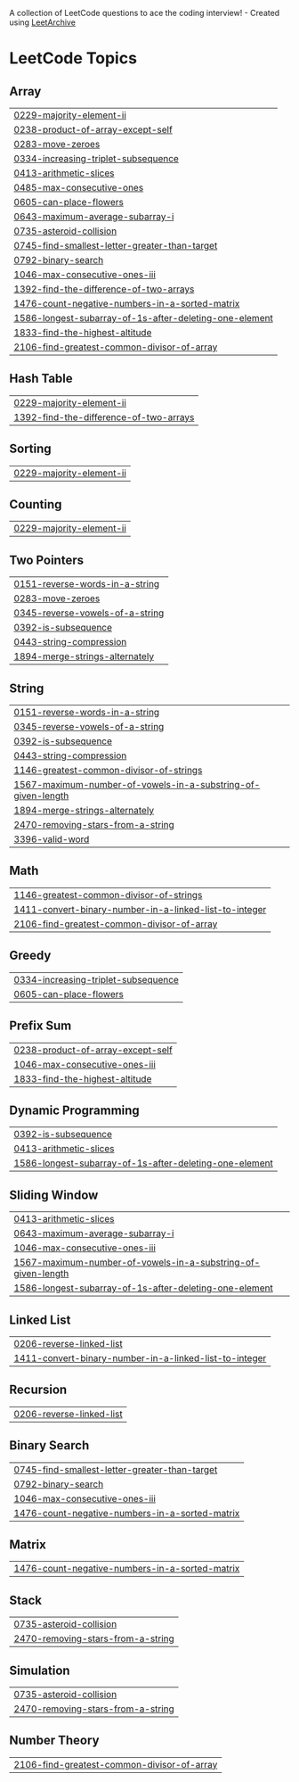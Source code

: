A collection of LeetCode questions to ace the coding interview! - Created using [LeetArchive](https://github.com/anujlunawat/LeetArchive)


<!---LeetCode Topics Start-->
# LeetCode Topics
## Array
|  |
| ------- |
| [0229-majority-element-ii](https://github.com/Souravsasikumar/java_interview_question/tree/main/LeetCode/0229-majority-element-ii) |
| [0238-product-of-array-except-self](https://github.com/Souravsasikumar/java_interview_question/tree/main/LeetCode/0238-product-of-array-except-self) |
| [0283-move-zeroes](https://github.com/Souravsasikumar/java_interview_question/tree/main/LeetCode/0283-move-zeroes) |
| [0334-increasing-triplet-subsequence](https://github.com/Souravsasikumar/java_interview_question/tree/main/LeetCode/0334-increasing-triplet-subsequence) |
| [0413-arithmetic-slices](https://github.com/Souravsasikumar/java_interview_question/tree/main/LeetCode/0413-arithmetic-slices) |
| [0485-max-consecutive-ones](https://github.com/Souravsasikumar/java_interview_question/tree/main/LeetCode/0485-max-consecutive-ones) |
| [0605-can-place-flowers](https://github.com/Souravsasikumar/java_interview_question/tree/main/LeetCode/0605-can-place-flowers) |
| [0643-maximum-average-subarray-i](https://github.com/Souravsasikumar/java_interview_question/tree/main/LeetCode/0643-maximum-average-subarray-i) |
| [0735-asteroid-collision](https://github.com/Souravsasikumar/java_interview_question/tree/main/LeetCode/0735-asteroid-collision) |
| [0745-find-smallest-letter-greater-than-target](https://github.com/Souravsasikumar/java_interview_question/tree/main/LeetCode/0745-find-smallest-letter-greater-than-target) |
| [0792-binary-search](https://github.com/Souravsasikumar/java_interview_question/tree/main/LeetCode/0792-binary-search) |
| [1046-max-consecutive-ones-iii](https://github.com/Souravsasikumar/java_interview_question/tree/main/LeetCode/1046-max-consecutive-ones-iii) |
| [1392-find-the-difference-of-two-arrays](https://github.com/Souravsasikumar/java_interview_question/tree/main/LeetCode/1392-find-the-difference-of-two-arrays) |
| [1476-count-negative-numbers-in-a-sorted-matrix](https://github.com/Souravsasikumar/java_interview_question/tree/main/LeetCode/1476-count-negative-numbers-in-a-sorted-matrix) |
| [1586-longest-subarray-of-1s-after-deleting-one-element](https://github.com/Souravsasikumar/java_interview_question/tree/main/LeetCode/1586-longest-subarray-of-1s-after-deleting-one-element) |
| [1833-find-the-highest-altitude](https://github.com/Souravsasikumar/java_interview_question/tree/main/LeetCode/1833-find-the-highest-altitude) |
| [2106-find-greatest-common-divisor-of-array](https://github.com/Souravsasikumar/java_interview_question/tree/main/LeetCode/2106-find-greatest-common-divisor-of-array) |
## Hash Table
|  |
| ------- |
| [0229-majority-element-ii](https://github.com/Souravsasikumar/java_interview_question/tree/main/LeetCode/0229-majority-element-ii) |
| [1392-find-the-difference-of-two-arrays](https://github.com/Souravsasikumar/java_interview_question/tree/main/LeetCode/1392-find-the-difference-of-two-arrays) |
## Sorting
|  |
| ------- |
| [0229-majority-element-ii](https://github.com/Souravsasikumar/java_interview_question/tree/main/LeetCode/0229-majority-element-ii) |
## Counting
|  |
| ------- |
| [0229-majority-element-ii](https://github.com/Souravsasikumar/java_interview_question/tree/main/LeetCode/0229-majority-element-ii) |
## Two Pointers
|  |
| ------- |
| [0151-reverse-words-in-a-string](https://github.com/Souravsasikumar/java_interview_question/tree/main/LeetCode/0151-reverse-words-in-a-string) |
| [0283-move-zeroes](https://github.com/Souravsasikumar/java_interview_question/tree/main/LeetCode/0283-move-zeroes) |
| [0345-reverse-vowels-of-a-string](https://github.com/Souravsasikumar/java_interview_question/tree/main/LeetCode/0345-reverse-vowels-of-a-string) |
| [0392-is-subsequence](https://github.com/Souravsasikumar/java_interview_question/tree/main/LeetCode/0392-is-subsequence) |
| [0443-string-compression](https://github.com/Souravsasikumar/java_interview_question/tree/main/LeetCode/0443-string-compression) |
| [1894-merge-strings-alternately](https://github.com/Souravsasikumar/java_interview_question/tree/main/LeetCode/1894-merge-strings-alternately) |
## String
|  |
| ------- |
| [0151-reverse-words-in-a-string](https://github.com/Souravsasikumar/java_interview_question/tree/main/LeetCode/0151-reverse-words-in-a-string) |
| [0345-reverse-vowels-of-a-string](https://github.com/Souravsasikumar/java_interview_question/tree/main/LeetCode/0345-reverse-vowels-of-a-string) |
| [0392-is-subsequence](https://github.com/Souravsasikumar/java_interview_question/tree/main/LeetCode/0392-is-subsequence) |
| [0443-string-compression](https://github.com/Souravsasikumar/java_interview_question/tree/main/LeetCode/0443-string-compression) |
| [1146-greatest-common-divisor-of-strings](https://github.com/Souravsasikumar/java_interview_question/tree/main/LeetCode/1146-greatest-common-divisor-of-strings) |
| [1567-maximum-number-of-vowels-in-a-substring-of-given-length](https://github.com/Souravsasikumar/java_interview_question/tree/main/LeetCode/1567-maximum-number-of-vowels-in-a-substring-of-given-length) |
| [1894-merge-strings-alternately](https://github.com/Souravsasikumar/java_interview_question/tree/main/LeetCode/1894-merge-strings-alternately) |
| [2470-removing-stars-from-a-string](https://github.com/Souravsasikumar/java_interview_question/tree/main/LeetCode/2470-removing-stars-from-a-string) |
| [3396-valid-word](https://github.com/Souravsasikumar/java_interview_question/tree/main/LeetCode/3396-valid-word) |
## Math
|  |
| ------- |
| [1146-greatest-common-divisor-of-strings](https://github.com/Souravsasikumar/java_interview_question/tree/main/LeetCode/1146-greatest-common-divisor-of-strings) |
| [1411-convert-binary-number-in-a-linked-list-to-integer](https://github.com/Souravsasikumar/java_interview_question/tree/main/LeetCode/1411-convert-binary-number-in-a-linked-list-to-integer) |
| [2106-find-greatest-common-divisor-of-array](https://github.com/Souravsasikumar/java_interview_question/tree/main/LeetCode/2106-find-greatest-common-divisor-of-array) |
## Greedy
|  |
| ------- |
| [0334-increasing-triplet-subsequence](https://github.com/Souravsasikumar/java_interview_question/tree/main/LeetCode/0334-increasing-triplet-subsequence) |
| [0605-can-place-flowers](https://github.com/Souravsasikumar/java_interview_question/tree/main/LeetCode/0605-can-place-flowers) |
## Prefix Sum
|  |
| ------- |
| [0238-product-of-array-except-self](https://github.com/Souravsasikumar/java_interview_question/tree/main/LeetCode/0238-product-of-array-except-self) |
| [1046-max-consecutive-ones-iii](https://github.com/Souravsasikumar/java_interview_question/tree/main/LeetCode/1046-max-consecutive-ones-iii) |
| [1833-find-the-highest-altitude](https://github.com/Souravsasikumar/java_interview_question/tree/main/LeetCode/1833-find-the-highest-altitude) |
## Dynamic Programming
|  |
| ------- |
| [0392-is-subsequence](https://github.com/Souravsasikumar/java_interview_question/tree/main/LeetCode/0392-is-subsequence) |
| [0413-arithmetic-slices](https://github.com/Souravsasikumar/java_interview_question/tree/main/LeetCode/0413-arithmetic-slices) |
| [1586-longest-subarray-of-1s-after-deleting-one-element](https://github.com/Souravsasikumar/java_interview_question/tree/main/LeetCode/1586-longest-subarray-of-1s-after-deleting-one-element) |
## Sliding Window
|  |
| ------- |
| [0413-arithmetic-slices](https://github.com/Souravsasikumar/java_interview_question/tree/main/LeetCode/0413-arithmetic-slices) |
| [0643-maximum-average-subarray-i](https://github.com/Souravsasikumar/java_interview_question/tree/main/LeetCode/0643-maximum-average-subarray-i) |
| [1046-max-consecutive-ones-iii](https://github.com/Souravsasikumar/java_interview_question/tree/main/LeetCode/1046-max-consecutive-ones-iii) |
| [1567-maximum-number-of-vowels-in-a-substring-of-given-length](https://github.com/Souravsasikumar/java_interview_question/tree/main/LeetCode/1567-maximum-number-of-vowels-in-a-substring-of-given-length) |
| [1586-longest-subarray-of-1s-after-deleting-one-element](https://github.com/Souravsasikumar/java_interview_question/tree/main/LeetCode/1586-longest-subarray-of-1s-after-deleting-one-element) |
## Linked List
|  |
| ------- |
| [0206-reverse-linked-list](https://github.com/Souravsasikumar/java_interview_question/tree/main/LeetCode/0206-reverse-linked-list) |
| [1411-convert-binary-number-in-a-linked-list-to-integer](https://github.com/Souravsasikumar/java_interview_question/tree/main/LeetCode/1411-convert-binary-number-in-a-linked-list-to-integer) |
## Recursion
|  |
| ------- |
| [0206-reverse-linked-list](https://github.com/Souravsasikumar/java_interview_question/tree/main/LeetCode/0206-reverse-linked-list) |
## Binary Search
|  |
| ------- |
| [0745-find-smallest-letter-greater-than-target](https://github.com/Souravsasikumar/java_interview_question/tree/main/LeetCode/0745-find-smallest-letter-greater-than-target) |
| [0792-binary-search](https://github.com/Souravsasikumar/java_interview_question/tree/main/LeetCode/0792-binary-search) |
| [1046-max-consecutive-ones-iii](https://github.com/Souravsasikumar/java_interview_question/tree/main/LeetCode/1046-max-consecutive-ones-iii) |
| [1476-count-negative-numbers-in-a-sorted-matrix](https://github.com/Souravsasikumar/java_interview_question/tree/main/LeetCode/1476-count-negative-numbers-in-a-sorted-matrix) |
## Matrix
|  |
| ------- |
| [1476-count-negative-numbers-in-a-sorted-matrix](https://github.com/Souravsasikumar/java_interview_question/tree/main/LeetCode/1476-count-negative-numbers-in-a-sorted-matrix) |
## Stack
|  |
| ------- |
| [0735-asteroid-collision](https://github.com/Souravsasikumar/java_interview_question/tree/main/LeetCode/0735-asteroid-collision) |
| [2470-removing-stars-from-a-string](https://github.com/Souravsasikumar/java_interview_question/tree/main/LeetCode/2470-removing-stars-from-a-string) |
## Simulation
|  |
| ------- |
| [0735-asteroid-collision](https://github.com/Souravsasikumar/java_interview_question/tree/main/LeetCode/0735-asteroid-collision) |
| [2470-removing-stars-from-a-string](https://github.com/Souravsasikumar/java_interview_question/tree/main/LeetCode/2470-removing-stars-from-a-string) |
## Number Theory
|  |
| ------- |
| [2106-find-greatest-common-divisor-of-array](https://github.com/Souravsasikumar/java_interview_question/tree/main/LeetCode/2106-find-greatest-common-divisor-of-array) |
<!---LeetCode Topics End-->